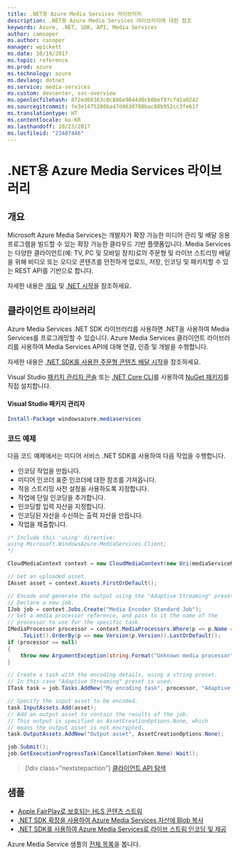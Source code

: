 ```yaml
---
title: .NET용 Azure Media Services 라이브러리
description: .NET용 Azure Media Services 라이브러리에 대한 참조
keywords: Azure, .NET, SDK, API, Media Services
author: camsoper
ms.author: casoper
manager: wpickett
ms.date: 10/19/2017
ms.topic: reference
ms.prod: azure
ms.technology: azure
ms.devlang: dotnet
ms.service: media-services
ms.custom: devcenter, svc-overview
ms.openlocfilehash: 872ed60363c0c886e9844d0cb0bef07cf41a0242
ms.sourcegitcommit: fe3e1475208ba47d4630788bac88b952cc3fe61f
ms.translationtype: HT
ms.contentlocale: ko-KR
ms.lasthandoff: 10/23/2017
ms.locfileid: "23487446"
---
```

# <a name="azure-media-services-libraries-for-net"></a>.NET용 Azure Media Services 라이브러리

## <a name="overview"></a>개요

Microsoft Azure Media Services는 개발자가 확장 가능한 미디어 관리 및 배달 응용 프로그램을 빌드할 수 있는 확장 가능한 클라우드 기반 플랫폼입니다. Media Services는 다양한 클라이언트(예: TV, PC 및 모바일 장치)로의 주문형 및 라이브 스트리밍 배달을 위해 비디오 또는 오디오 콘텐츠를 안전하게 업로드, 저장, 인코딩 및 패키지할 수 있는 REST API를 기반으로 합니다. 

자세한 내용은 [개요](/azure/media-services/media-services-overview) 및 [.NET 시작](/azure/media-services/media-services-dotnet-how-to-use)을 참조하세요. 

## <a name="client-library"></a>클라이언트 라이브러리

Azure Media Services .NET SDK 라이브러리를 사용하면 .NET을 사용하여 Media Services를 프로그래밍할 수 있습니다. Azure Media Services 클라이언트 라이브러리를 사용하여 Media Services API에 대해 연결, 인증 및 개발을 수행합니다.  

자세한 내용은 [.NET SDK를 사용한 주문형 콘텐츠 배달 시작](/azure/media-services/media-services-dotnet-get-started)을 참조하세요.

Visual Studio [패키지 관리자 콘솔][PackageManager] 또는 [.NET Core CLI][DotNetCLI]를 사용하여 [NuGet 패키지](https://www.nuget.org/packages/windowsazure.mediaservices)를 직접 설치합니다.

#### <a name="visual-studio-package-manager"></a>Visual Studio 패키지 관리자

```powershell
Install-Package windowsazure.mediaservices
```

### <a name="code-example"></a>코드 예제

다음 코드 예제에서는 미디어 서비스 .NET SDK를 사용하여 다음 작업을 수행합니다.

- 인코딩 작업을 만듭니다.
- 미디어 인코더 표준 인코더에 대한 참조를 가져옵니다.
- 적응 스트리밍 사전 설정을 사용하도록 지정합니다.
- 작업에 단일 인코딩을 추가합니다.
- 인코딩할 입력 자산을 지정합니다.
- 인코딩된 자산을 수신하는 출력 자산을 만듭니다.
- 작업을 제출합니다.


```csharp
/* Include this 'using' directive:
using Microsoft.WindowsAzure.MediaServices.Client;
*/

CloudMediaContext context = new CloudMediaContext(new Uri(mediaServiceRESTAPIEndpoint), tokenProvider);

// Get an uploaded asset.
IAsset asset = context.Assets.FirstOrDefault();

// Encode and generate the output using the "Adaptive Streaming" preset.
// Declare a new job.
IJob job = context.Jobs.Create("Media Encoder Standard Job");
// Get a media processor reference, and pass to it the name of the 
// processor to use for the specific task.
IMediaProcessor processor = context.MediaProcessors.Where(p => p.Name == mediaProcessorName)
    .ToList().OrderBy(p => new Version(p.Version)).LastOrDefault();
if (processor == null) 
{
    throw new ArgumentException(string.Format("Unknown media processor", mediaProcessorName));
}

// Create a task with the encoding details, using a string preset.
// In this case "Adaptive Streaming" preset is used.
ITask task = job.Tasks.AddNew("My encoding task", processor, "Adaptive Streaming", TaskOptions.None);

// Specify the input asset to be encoded.
task.InputAssets.Add(asset);
// Add an output asset to contain the results of the job. 
// This output is specified as AssetCreationOptions.None, which 
// means the output asset is not encrypted. 
task.OutputAssets.AddNew("Output asset", AssetCreationOptions.None);

job.Submit();
job.GetExecutionProgressTask(CancellationToken.None).Wait();
```

> [!div class="nextstepaction"]
> [클라이언트 API 탐색](/dotnet/api/overview/azure/mediaservices/client)

## <a name="samples"></a>샘플

- [Apple FairPlay로 보호되는 HLS 콘텐츠 스트림](https://azure.microsoft.com/resources/samples/media-services-dotnet-dynamic-encryption-with-fairplay/)
- [.NET SDK 확장을 사용하여 Azure Media Services 자산에 Blob 복사](https://azure.microsoft.com/resources/samples/media-services-dotnet-copy-blob-into-asset/)
- [.NET SDK를 사용하여 Azure Media Services로 라이브 스트림 인코딩 및 제공](https://azure.microsoft.com/resources/samples/media-services-dotnet-encode-live-stream-with-ams-clear/)

Azure Media Service 샘플의 [전체 목록](https://azure.microsoft.com/resources/samples/?platform=dotnet&service=media-services)을 봅니다.


[PackageManager]: https://docs.microsoft.com/nuget/tools/package-manager-console
[DotNetCLI]: https://docs.microsoft.com/dotnet/core/tools/dotnet-add-package

